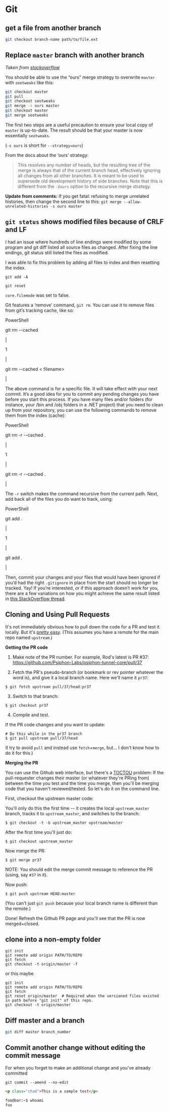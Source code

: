# Git

## get a file from another branch

```bash
git checkout branch-name path/to/file.ext
```

## Replace `master` branch with another branch

_Taken from [stackoverflow](https://stackoverflow.com/a/2862938)_

You should be able to use the “ours” merge strategy to overwrite `master` with `seotweaks` like this:

```bash
git checkout master
git pull
git checkout seotweaks
git merge -s ours master
git checkout master
git merge seotweaks
```

The first two steps are a useful precaution to ensure your local copy of `master` is up-to-date. The result should be that your master is now essentially `seotweaks`.

(`-s ours` is short for `--strategy=ours`)

From the docs about the ‘ours’ strategy:

> This resolves any number of heads, but the resulting tree of the merge is always that of the current branch head, effectively ignoring all changes from all other branches. It is meant to be used to supersede old development history of side branches. Note that this is different from the `-Xours` option to the recursive merge strategy.

**Update from comments:** If you get fatal: refusing to merge unrelated histories, then change the second line to this: `git merge --allow-unrelated-histories -s ours master`

## `git status` shows modified files because of CRLF and LF 

I had an issue where hundreds of line endings were modified by some program and git diff listed all source files as changed. After fixing the line endings, git status still listed the files as modified.

I was able to fix this problem by adding all files to index and then resetting the index.

```shell
git add -A

git reset
```

`core.filemode` was set to false.

Git features a ‘remove’ command, `git rm`. You can use it to remove files from git’s tracking cache, like so:

PowerShell

git rm \-\-cached <filename>

|

1

 |

git rm  \-\-cached  < filename\>

 |

The above command is for a specific file. It will take effect with your next commit. It’s a good idea for you to commit
any pending changes you have before you start this process. If you have many files and/or folders (for instance, your
/bin and /obj folders in a .NET project) that you need to clean up from your repository, you can use the following commands 
to remove them from the index (cache):

PowerShell

git rm \-r \-\-cached .

|

1

 |

git rm  \-r  \-\-cached .

 |

The `-r` switch makes the command recursive from the current path. Next, add back all of the files you do want to track, using:

PowerShell

git add .

|

1

 |

git add  .

 |

Then, commit your changes and your files that would have been ignored if you’d had the right `.gitignore` in place from 
the start should no longer be tracked. Yay! If you’re interested, or if this approach doesn’t work for you, there are a
few variations on how you might achieve the same result listed in 
[this StackOverflow thread](http://stackoverflow.com/questions/1274057/how-to-make-git-forget-about-a-file-that-was-tracked-but-is-now-in-gitignore).


## Cloning and Using Pull Requests

It's not immediately obvious how to pull down the code for a PR and test it locally. But it's [pretty easy](https://help.github.com/articles/checking-out-pull-requests-locally/). (This assumes you have a remote for the main repo named `upstream`.)

**Getting the PR code**

1. Make note of the PR number. For example, Rod's latest is PR #37: https://github.com/Psiphon-Labs/psiphon-tunnel-core/pull/37

2. Fetch the PR's pseudo-branch (or bookmark or rev pointer whatever the word is), and give it a local branch name. Here we'll name it `pr37`:
  ```
  $ git fetch upstream pull/37/head:pr37
  ```

3. Switch to that branch:
  ```
  $ git checkout pr37
  ```

4. Compile and test.

If the PR code changes and you want to update:

```
# Do this while in the pr37 branch
$ git pull upstream pull/37/head
```

(I try to avoid `pull` and instead use `fetch`+`merge`, but... I don't know how to do it for this.)

**Merging the PR**

You can use the Github web interface, but there's a [TOCTOU](https://en.wikipedia.org/wiki/Time_of_check_to_time_of_use) problem: If the pull-requester changes their master (or whatever they're PRing from) between the time you test and the time you merge, then you'll be merging code that you haven't reviewed/tested. So let's do it on the command line.

First, checkout the upstream master code:

You'll only do this the first time -- it creates the local `upstream_master` branch, tracks it to `upstream_master`, and switches to the branch:
```
$ git checkout -t -b upstream_master upstream/master
```

After the first time you'll just do:
```
$ git checkout upstream_master
```

Now merge the PR:
```
$ git merge pr37
```

NOTE: You should edit the merge commit message to reference the PR (using, say `#37` in it).

Now push:
```
$ git push upstream HEAD:master
```

(You can't just `git push` because your local branch name is different than the remote.)

Done! Refresh the Github PR page and you'll see that the PR is now merged+closed.

## clone into a non-empty folder

```shell
git init     
git remote add origin PATH/TO/REPO     
git fetch     
git checkout -t origin/master -f
```

or this maybe

```shell
git init
git remote add origin PATH/TO/REPO
git fetch
git reset origin/master  # Required when the versioned files existed in path before "git init" of this repo.
git checkout -t origin/master
```

## Diff master and a branch

```bash
git diff master branch_number
```

## Commit another change without editing the commit message

For when you forget to make an additional change and you've already committed 

```console
git commit --amend --no-edit
```

```html
<p class="chad">This is a sample test</p>
```

```bash
foo@bar:~$ whoami
foo
```
